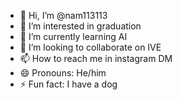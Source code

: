 - 👋 Hi, I’m @nam113113
- 👀 I’m interested in graduation
- 🌱 I’m currently learning AI
- 💞️ I’m looking to collaborate on IVE
- 📫 How to reach me in instagram DM
- 😄 Pronouns: He/him
- ⚡ Fun fact: I have a dog

<!---
nam113113/nam113113 is a ✨ special ✨ repository because its `README.md` (this file) appears on your GitHub profile.
You can click the Preview link to take a look at your changes.
--->
